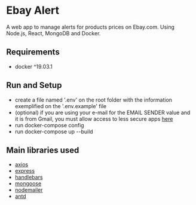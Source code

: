 # Ebay Alert 
A web app to manage alerts for products prices on Ebay.com. Using Node.js, React, MongoDB and Docker.

## Requirements
 - docker ^19.03.1

## Run and Setup
- create a file named '.env' on the root folder with the information exemplified on the '.env.example' file
- (optional) if you are using your e-mail for the EMAIL SENDER value and it is from Gmail, you must allow access to less secure apps [here](https://myaccount.google.com/lesssecureapps?pli=1)
- run docker-compose config
- run docker-compose up --build

## Main libraries used
  - [axios](https://www.npmjs.com/package/axios)
  - [express](https://expressjs.com)
  - [handlebars](https://www.npmjs.com/package/handlebars)
  - [mongoose](https://mongoosejs.com/)
  - [nodemailer](https://nodemailer.com/about/)
  - [antd](https://ant.design/docs/react/introduce)




